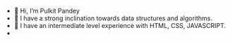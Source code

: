 - 👋 Hi, I’m Pulkit Pandey
- 👀 I have a strong inclination towards data structures and algorithms.
- 🌱 I have an intermediate level experience with HTML, CSS, JAVASCRIPT.
-

<!---
Pulkit-Pandey-09/Pulkit-Pandey-09 is a ✨ special ✨ repository because its `README.md` (this file) appears on your GitHub profile.
You can click the Preview link to take a look at your changes.
--->
